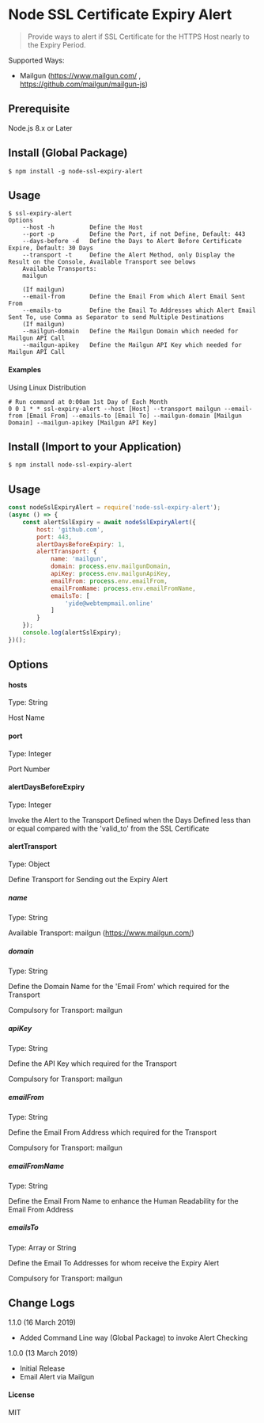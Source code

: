 # Node SSL Certificate Expiry Alert

> Provide ways to alert if SSL Certificate for the HTTPS Host nearly to the Expiry Period.

Supported Ways:
- Mailgun (https://www.mailgun.com/ , https://github.com/mailgun/mailgun-js)

## Prerequisite
Node.js 8.x or Later

## Install (Global Package)

```
$ npm install -g node-ssl-expiry-alert
```

## Usage

```
$ ssl-expiry-alert
Options
    --host -h          Define the Host
    --port -p          Define the Port, if not Define, Default: 443
    --days-before -d   Define the Days to Alert Before Certificate Expire, Default: 30 Days
    --transport -t     Define the Alert Method, only Display the Result on the Console, Available Transport see belows
    Available Transports: 
    mailgun

    (If mailgun)
    --email-from       Define the Email From which Alert Email Sent From
    --emails-to        Define the Email To Addresses which Alert Email Sent To, use Comma as Separator to send Multiple Destinations
    (If mailgun)
    --mailgun-domain   Define the Mailgun Domain which needed for Mailgun API Call
    --mailgun-apikey   Define the Mailgun API Key which needed for Mailgun API Call
```

#### Examples

Using Linux Distribution

```
# Run command at 0:00am 1st Day of Each Month
0 0 1 * * ssl-expiry-alert --host [Host] --transport mailgun --email-from [Email From] --emails-to [Email To] --mailgun-domain [Mailgun Domain] --mailgun-apikey [Mailgun API Key]
```

## Install (Import to your Application)

```
$ npm install node-ssl-expiry-alert
```

## Usage

```js
const nodeSslExpiryAlert = require('node-ssl-expiry-alert');
(async () => {
    const alertSslExpiry = await nodeSslExpiryAlert({
        host: 'github.com',
        port: 443,
        alertDaysBeforeExpiry: 1,
        alertTransport: {
            name: 'mailgun',
            domain: process.env.mailgunDomain,
            apiKey: process.env.mailgunApiKey,
            emailFrom: process.env.emailFrom,
            emailFromName: process.env.emailFromName,
            emailsTo: [
                'yide@webtempmail.online'
            ]
        }
    });
    console.log(alertSslExpiry);
})();
```

## Options

#### hosts

Type: String

Host Name

#### port

Type: Integer

Port Number

#### alertDaysBeforeExpiry

Type: Integer

Invoke the Alert to the Transport Defined when the Days Defined less than or equal compared with the 'valid_to' from the SSL Certificate

#### alertTransport

Type: Object

Define Transport for Sending out the Expiry Alert

##### name

Type: String

Available Transport: mailgun (https://www.mailgun.com/)

##### domain

Type: String

Define the Domain Name for the 'Email From' which required for the Transport

Compulsory for Transport: mailgun

##### apiKey

Type: String

Define the API Key which required for the Transport

Compulsory for Transport: mailgun

##### emailFrom

Type: String

Define the Email From Address which required for the Transport

Compulsory for Transport: mailgun

##### emailFromName

Type: String

Define the Email From Name to enhance the Human Readability for the Email From Address

##### emailsTo

Type: Array or String

Define the Email To Addresses for whom receive the Expiry Alert

Compulsory for Transport: mailgun

## Change Logs

1.1.0 (16 March 2019)

- Added Command Line way (Global Package) to invoke Alert Checking

1.0.0 (13 March 2019)

- Initial Release
- Email Alert via Mailgun


#### License

MIT